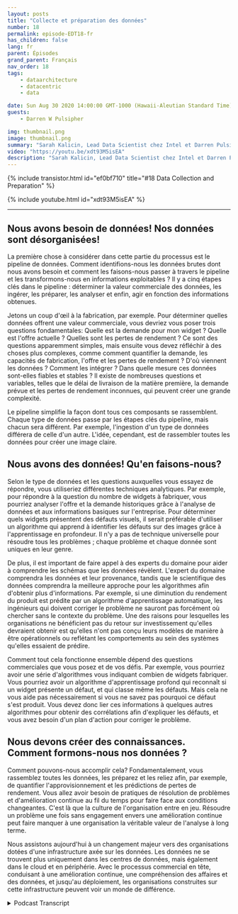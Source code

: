```yaml
---
layout: posts
title: "Collecte et préparation des données"
number: 18
permalink: episode-EDT18-fr
has_children: false
lang: fr
parent: Épisodes
grand_parent: Français
nav_order: 18
tags:
    - dataarchitecture
    - datacentric
    - data

date: Sun Aug 30 2020 14:00:00 GMT-1000 (Hawaii-Aleutian Standard Time)
guests:
    - Darren W Pulsipher

img: thumbnail.png
image: thumbnail.png
summary: "Sarah Kalicin, Lead Data Scientist chez Intel et Darren Pulsipher, Architecte en chef des solutions du secteur public chez Intel, parlent du processus et des avantages de la collecte et de la préparation de données pour devenir une organisation axée sur les données. Il s'agit de la deuxième étape du parcours vers une organisation axée sur les données."
video: "https://youtu.be/xdt93M5isEA"
description: "Sarah Kalicin, Lead Data Scientist chez Intel et Darren Pulsipher, Architecte en chef des solutions du secteur public chez Intel, parlent du processus et des avantages de la collecte et de la préparation de données pour devenir une organisation axée sur les données. Il s'agit de la deuxième étape du parcours vers une organisation axée sur les données."
---
```


<div>
{% include transistor.html id="ef0bf710" title="#18 Data Collection and Preparation" %}

{% include youtube.html id="xdt93M5isEA" %}
</div>

---

## Nous avons besoin de données! Nos données sont désorganisées!

La première chose à considérer dans cette partie du processus est le pipeline de données. Comment identifions-nous les données brutes dont nous avons besoin et comment les faisons-nous passer à travers le pipeline et les transformons-nous en informations exploitables ? Il y a cinq étapes clés dans le pipeline : déterminer la valeur commerciale des données, les ingérer, les préparer, les analyser et enfin, agir en fonction des informations obtenues.

Jetons un coup d'œil à la fabrication, par exemple. Pour déterminer quelles données offrent une valeur commerciale, vous devriez vous poser trois questions fondamentales: Quelle est la demande pour mon widget ? Quelle est l'offre actuelle ? Quelles sont les pertes de rendement ? Ce sont des questions apparemment simples, mais ensuite vous devez réfléchir à des choses plus complexes, comme comment quantifier la demande, les capacités de fabrication, l'offre et les pertes de rendement ? D'où viennent les données ? Comment les intégrer ? Dans quelle mesure ces données sont-elles fiables et stables ? Il existe de nombreuses questions et variables, telles que le délai de livraison de la matière première, la demande prévue et les pertes de rendement inconnues, qui peuvent créer une grande complexité.

Le pipeline simplifie la façon dont tous ces composants se rassemblent. Chaque type de données passe par les étapes clés du pipeline, mais chacun sera différent. Par exemple, l'ingestion d'un type de données différera de celle d'un autre. L'idée, cependant, est de rassembler toutes les données pour créer une image claire.

## Nous avons des données! Qu'en faisons-nous?

Selon le type de données et les questions auxquelles vous essayez de répondre, vous utiliseriez différentes techniques analytiques. Par exemple, pour répondre à la question du nombre de widgets à fabriquer, vous pourriez analyser l'offre et la demande historiques grâce à l'analyse de données et aux informations basiques sur l'entreprise. Pour déterminer quels widgets présentent des défauts visuels, il serait préférable d'utiliser un algorithme qui apprend à identifier les défauts sur des images grâce à l'apprentissage en profondeur. Il n'y a pas de technique universelle pour résoudre tous les problèmes ; chaque problème et chaque donnée sont uniques en leur genre.

De plus, il est important de faire appel à des experts du domaine pour aider à comprendre les schémas que les données révèlent. L'expert du domaine comprendra les données et leur provenance, tandis que le scientifique des données comprendra la meilleure approche pour les algorithmes afin d'obtenir plus d'informations. Par exemple, si une diminution du rendement du produit est prédite par un algorithme d'apprentissage automatique, les ingénieurs qui doivent corriger le problème ne sauront pas forcément où chercher sans le contexte du problème. Une des raisons pour lesquelles les organisations ne bénéficient pas du retour sur investissement qu'elles devraient obtenir est qu'elles n'ont pas conçu leurs modèles de manière à être opérationnels ou reflétant les comportements au sein des systèmes qu'elles essaient de prédire.

Comment tout cela fonctionne ensemble dépend des questions commerciales que vous posez et de vos défis. Par exemple, vous pourriez avoir une série d'algorithmes vous indiquant combien de widgets fabriquer. Vous pourriez avoir un algorithme d'apprentissage profond qui reconnaît si un widget présente un défaut, et qui classe même les défauts. Mais cela ne vous aide pas nécessairement si vous ne savez pas pourquoi ce défaut s'est produit. Vous devez donc lier ces informations à quelques autres algorithmes pour obtenir des corrélations afin d'expliquer les défauts, et vous avez besoin d'un plan d'action pour corriger le problème.

## Nous devons créer des connaissances. Comment formons-nous nos données ?

Comment pouvons-nous accomplir cela? Fondamentalement, vous rassemblez toutes les données, les préparez et les reliez afin, par exemple, de quantifier l'approvisionnement et les prédictions de pertes de rendement. Vous allez avoir besoin de pratiques de résolution de problèmes et d'amélioration continue au fil du temps pour faire face aux conditions changeantes. C'est là que la culture de l'organisation entre en jeu. Résoudre un problème une fois sans engagement envers une amélioration continue peut faire manquer à une organisation la véritable valeur de l'analyse à long terme.

Nous assistons aujourd'hui à un changement majeur vers des organisations dotées d'une infrastructure axée sur les données. Les données ne se trouvent plus uniquement dans les centres de données, mais également dans le cloud et en périphérie. Avec le processus commercial en tête, conduisant à une amélioration continue, une compréhension des affaires et des données, et jusqu'au déploiement, les organisations construites sur cette infrastructure peuvent voir un monde de différence.



<details>
<summary> Podcast Transcript </summary>

<p></p>

</details>
